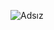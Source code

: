 
![Adsız](https://user-images.githubusercontent.com/92692879/181228336-ef9f1008-e216-49ac-8116-b9f7c1dcbf5b.png)
